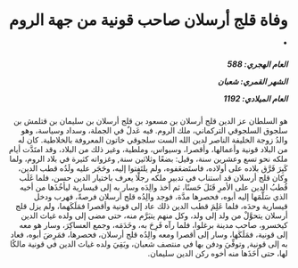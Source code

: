 <h1 dir="rtl">وفاة قلج أرسلان صاحب قونية من جهة الروم .</h1>

<h5 dir="rtl">العام الهجري:  588

الشهر القمري: شعبان

العام الميلادي: 1192</h5>

<p dir="rtl">هو السلطان عز الدين قلج أرسلان بن مسعود بن قلج أرسلان بن سليمان بن قتلمش بن سلجوق السلجوقي التركماني، ملك الروم. فيه عَدلٌ في الجملة، وسداد وسياسة، وهو والدُ زوجة الخليفة الناصر لدين الله الست سلجوقي خاتون المعروفة بالخلاطية. كان له من البلاد قونية وأعمالها، وأقصرا، وسيواس، وملطية، وغير ذلك من البلاد، وقد امتَدَّت أيام ملكه نحو تسع وعشرين سنة، وقيل: بضعًا وثلاثين سنة, وغزواته كثيرة في بلاد الروم، ولما كَبِرَ فَرَّق بلاده على أولاده، فاستَضعَفوه، ولم يلتَفِتوا إليه، وحَجَر عليه ولَدُه قطب الدين، وكان قلج أرسلان قد استناب في تدبير ملكه رجلًا يعرف باختيار الدين حسن، فلما غَلَب قُطبُ الدين على الأمرِ قَتَلَ حَسنًا، ثم أخذ والِدَه وسار به إلى قيسارية ليأخُذَها من أخيه الذي سَلَّمَها إليه أبوه، فحصرها مدَّة، فوجد والِدُه قلج أرسلان فرصةً، فهرب ودخل قيسارية وحدَه، فلما عَلِمَ قطب الدين ذلك عاد إلى قونية وأقصرا فمَلَكَهما، ولم يزل قلج أرسلان يتحوَّلْ من ولد إلى ولد، وكل منهم يتبَرَّم منه، حتى مضى إلى ولده غياث الدين كيخسرو، صاحب مدينة برغلوا، فلما رآه فَرِحَ به، وخَدَمَه، وجمع العساكِرَ، وسار هو معه إلى قونية، فمَلَكَها، وسار إلى أقصرا ومعه والِدُه قلج أرسلان، فحصرها، فمَرِضَ أبوه، فعاد به إلى قونية, وتوفِّيَ ودفن بها في منتصف شعبان، وبَقِيَ ولده غياث الدين في قونية مالكًا لها، حتى أخَذَها منه أخوه ركن الدين سليمان.</p></br>

